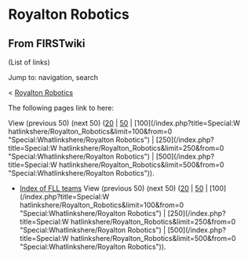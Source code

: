# Royalton Robotics

## From FIRSTwiki

(List of links)

Jump to: navigation, search

< [Royalton Robotics](/index.php?title=Royalton_Robotics&redirect=no "Royalton Robotics")

The following pages link to here:

View (previous 50) (next 50) ([20](/index.php?title=Special:Whatlinkshere/Royalton_Robotics&limit=20&from=0 "Special:Whatlinkshere/Royalton Robotics") | [50](/index.php?title=Special:Whatlinkshere/Royalton_Robotics&limit=50&from=0 "Special:Whatlinkshere/Royalton Robotics") | [100](/index.php?title=Special:W
hatlinkshere/Royalton_Robotics&limit=100&from=0 "Special:Whatlinkshere/Royalton Robotics") | [250](/index.php?title=Special:W
hatlinkshere/Royalton_Robotics&limit=250&from=0 "Special:Whatlinkshere/Royalton Robotics") | [500](/index.php?title=Special:W
hatlinkshere/Royalton_Robotics&limit=500&from=0 "Special:Whatlinkshere/Royalton Robotics")).

- [Index of FLL teams](Index_of_FLL_teams "Index of FLL teams") View (previous 50) (next 50) ([20](/index.php?title=Special:Whatlinkshere/Royalton_Robotics&limit=20&from=0 "Special:Whatlinkshere/Royalton Robotics") | [50](/index.php?title=Special:Whatlinkshere/Royalton_Robotics&limit=50&from=0 "Special:Whatlinkshere/Royalton Robotics") | [100](/index.php?title=Special:W
  hatlinkshere/Royalton_Robotics&limit=100&from=0 "Special:Whatlinkshere/Royalton Robotics") | [250](/index.php?title=Special:W
  hatlinkshere/Royalton_Robotics&limit=250&from=0 "Special:Whatlinkshere/Royalton Robotics") | [500](/index.php?title=Special:W
  hatlinkshere/Royalton_Robotics&limit=500&from=0 "Special:Whatlinkshere/Royalton Robotics")).

